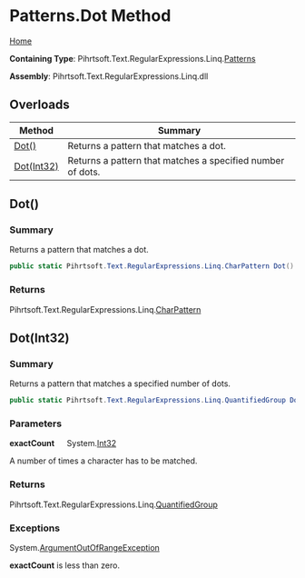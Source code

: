 # Patterns\.Dot Method

[Home](../../../../../../README.md)

**Containing Type**: Pihrtsoft\.Text\.RegularExpressions\.Linq\.[Patterns](../README.md)

**Assembly**: Pihrtsoft\.Text\.RegularExpressions\.Linq\.dll

## Overloads

| Method | Summary |
| ------ | ------- |
| [Dot()](#Pihrtsoft_Text_RegularExpressions_Linq_Patterns_Dot) | Returns a pattern that matches a dot\. |
| [Dot(Int32)](#Pihrtsoft_Text_RegularExpressions_Linq_Patterns_Dot_System_Int32_) | Returns a pattern that matches a specified number of dots\. |

## Dot\(\) <a name="Pihrtsoft_Text_RegularExpressions_Linq_Patterns_Dot"></a>

### Summary

Returns a pattern that matches a dot\.

```csharp
public static Pihrtsoft.Text.RegularExpressions.Linq.CharPattern Dot()
```

### Returns

Pihrtsoft\.Text\.RegularExpressions\.Linq\.[CharPattern](../../CharPattern/README.md)

## Dot\(Int32\) <a name="Pihrtsoft_Text_RegularExpressions_Linq_Patterns_Dot_System_Int32_"></a>

### Summary

Returns a pattern that matches a specified number of dots\.

```csharp
public static Pihrtsoft.Text.RegularExpressions.Linq.QuantifiedGroup Dot(int exactCount)
```

### Parameters

**exactCount** &emsp; System\.[Int32](https://docs.microsoft.com/en-us/dotnet/api/system.int32)

A number of times a character has to be matched\.

### Returns

Pihrtsoft\.Text\.RegularExpressions\.Linq\.[QuantifiedGroup](../../QuantifiedGroup/README.md)

### Exceptions

System\.[ArgumentOutOfRangeException](https://docs.microsoft.com/en-us/dotnet/api/system.argumentoutofrangeexception)

**exactCount** is less than zero\.


